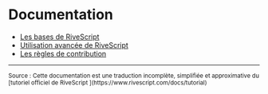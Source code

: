 # Documentation

- [Les bases de RiveScript](rivescript-base.html)
- [Utilisation avancée de RiveScript](rivescript-avance.html)
- [Les règles de contribution](contribution.html)


---

<small>
Source : Cette documentation est une traduction incomplète, simplifiée et approximative du [tutoriel officiel de RiveScript ](https://www.rivescript.com/docs/tutorial)
</small>

